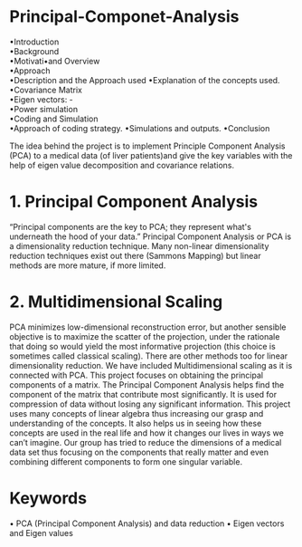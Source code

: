 # Principal-Componet-Analysis

•Introduction	
  •Background	
  •Motivati•and Overview	
•Approach	
 •Description and the Approach used	
 •Explanation of the concepts used.	
    •Covariance Matrix	
    •Eigen vectors: -	
    •Power simulation	
•Coding and Simulation	
  •Approach of coding strategy.
  •Simulations and outputs.	
•Conclusion	

The idea behind the project is to implement Principle Component Analysis (PCA) to a medical data (of liver patients)and give the key variables with the help of eigen value decomposition and covariance relations.


# 1.	Principal Component Analysis
“Principal components are the key to PCA; they represent what's underneath the hood of your data.”
Principal Component Analysis or PCA is a dimensionality reduction technique. Many non-linear dimensionality reduction techniques exist out there (Sammons Mapping) but linear methods are more mature, if more limited. 
# 2.	Multidimensional Scaling
PCA minimizes low-dimensional reconstruction error, but another sensible objective is to maximize the scatter of the projection, under the rationale that doing so would yield the most informative projection (this choice is sometimes called classical scaling).
There are other methods too for linear dimensionality reduction. We have included Multidimensional scaling as it is connected with PCA. This project focuses on obtaining the principal components of a matrix. The Principal Component Analysis helps find the component of the matrix that contribute most significantly. It is used for compression of data without losing any significant information. This project uses many concepts of linear algebra thus increasing our grasp and understanding of the concepts. It also helps us in seeing how these concepts are used in the real life and how it changes our lives in ways we can’t imagine. Our group has tried to reduce the dimensions of a medical data set thus focusing on the components that really matter and even combining different components to form one singular variable. 

# Keywords
•	PCA (Principal Component Analysis) and data reduction
•	Eigen vectors and Eigen values


